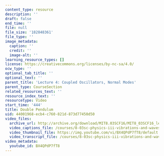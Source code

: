 ```yaml
---
content_type: resource
description: ''
draft: false
end_time: ''
file: null
file_size: '182848361'
file_type: ''
image_metadata:
  caption: ''
  credit: ''
  image-alt: ''
learning_resource_types: []
license: https://creativecommons.org/licenses/by-nc-sa/4.0/
ocw_type: ''
optional_tab_title: ''
optional_text: ''
parent_title: 'Lecture 4: Coupled Oscillators, Normal Modes'
parent_type: CourseSection
related_resources_text: ''
resource_index_text: ''
resourcetype: Video
start_time: '444'
title: Double Pendulum
uid: 44001968-ecb4-c760-821d-873d77450d50
video_files:
  archive_url: http://archive.org/download/MIT8.03SCF16/MIT8_03SCF16_lec04_300k.mp4
  video_captions_file: /courses/8-03sc-physics-iii-vibrations-and-waves-fall-2016/8a3a1909fcf85fd3aaff2fdd870b45a7_BX4QPdP7fT8.vtt
  video_thumbnail_file: https://img.youtube.com/vi/BX4QPdP7fT8/default.jpg
  video_transcript_file: /courses/8-03sc-physics-iii-vibrations-and-waves-fall-2016/5c7b16bbaf507c9ed6cc95b6616a4977_BX4QPdP7fT8.pdf
video_metadata:
  youtube_id: BX4QPdP7fT8
---
```

